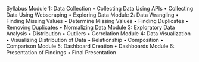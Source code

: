 Syllabus
Module 1: Data Collection 
•	Collecting Data Using APIs 
•	Collecting Data Using Webscraping 
•	Exploring Data
Module 2: Data Wrangling 
•	Finding Missing Values 
•	Determine Missing Values 
•	Finding Duplicates 
•	Removing Duplicates 
•	Normalizing Data
Module 3: Exploratory Data Analysis 
•	Distribution 
•	Outliers 
•	Correlation
Module 4: Data Visualization 
•	Visualizing Distribution of Data 
•	Relationship 
•	Composition 
•	Comparison
Module 5: Dashboard Creation
•	Dashboards
Module 6: Presentation of Findings
•	Final Presentation
